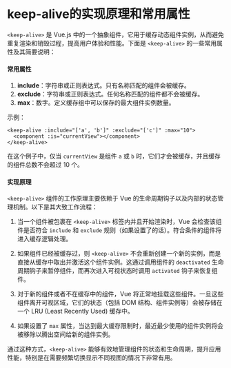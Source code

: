 # keep-alive的实现原理和常用属性

`<keep-alive>` 是 Vue.js 中的一个抽象组件，它用于缓存动态组件实例，从而避免重复渲染和销毁过程，提高用户体验和性能。下面是 `<keep-alive>` 的一些常用属性及其简要说明：

#### 常用属性

1. **include**：字符串或正则表达式。只有名称匹配的组件会被缓存。
2. **exclude**：字符串或正则表达式。任何名称匹配的组件都不会被缓存。
3. **max**：数字。定义缓存组中可以保存的最大组件实例数量。

示例：
```vue
<keep-alive :include="['a', 'b']" :exclude="['c']" :max="10">
  <component :is="currentView"></component>
</keep-alive>
```

在这个例子中，仅当 `currentView` 是组件 `a` 或 `b` 时，它们才会被缓存，并且缓存的组件总数不会超过 10 个。

#### 实现原理

`<keep-alive>` 组件的工作原理主要依赖于 Vue 的生命周期钩子以及内部的状态管理机制。以下是其大致工作流程：

1. 当一个组件被包裹在 `<keep-alive>` 标签内并且开始渲染时，Vue 会检查该组件是否符合 `include` 和 `exclude` 规则（如果设置了的话）。符合条件的组件将进入缓存逻辑处理。
   
2. 如果组件已经被缓存过，则 `<keep-alive>` 不会重新创建一个新的实例，而是直接从缓存中取出并激活这个组件实例。这通过调用组件的 `deactivated` 生命周期钩子来暂停组件，而再次进入可视状态时调用 `activated` 钩子来恢复组件。

3. 对于新的组件或者不在缓存中的组件，Vue 将正常地挂载这些组件。一旦这些组件离开可视区域，它们的状态（包括 DOM 结构、组件实例等）会被存储在一个 LRU (Least Recently Used) 缓存中。

4. 如果设置了 `max` 属性，当达到最大缓存限制时，最近最少使用的组件实例将会被移除以腾出空间给新的组件实例。

通过这种方式，`<keep-alive>` 能够有效地管理组件的状态和生命周期，提升应用性能，特别是在需要频繁切换显示不同视图的情况下非常有用。